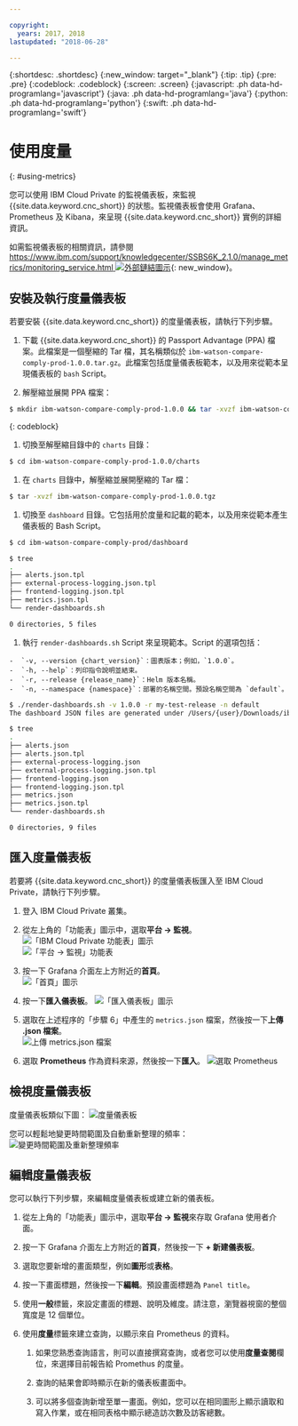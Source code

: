 ```yaml
---

copyright:
  years: 2017, 2018
lastupdated: "2018-06-28"

---
```


{:shortdesc: .shortdesc}
{:new_window: target="_blank"}
{:tip: .tip}
{:pre: .pre}
{:codeblock: .codeblock}
{:screen: .screen}
{:javascript: .ph data-hd-programlang='javascript'}
{:java: .ph data-hd-programlang='java'}
{:python: .ph data-hd-programlang='python'}
{:swift: .ph data-hd-programlang='swift'}

# 使用度量
{: #using-metrics}

您可以使用 IBM Cloud Private 的監視儀表板，來監視 {{site.data.keyword.cnc_short}} 的狀態。監視儀表板會使用 Grafana、Prometheus 及 Kibana，來呈現 {{site.data.keyword.cnc_short}} 實例的詳細資訊。

如需監視儀表板的相關資訊，請參閱 [https://www.ibm.com/support/knowledgecenter/SSBS6K_2.1.0/manage_metrics/monitoring_service.html ![外部鏈結圖示](../../icons/launch-glyph.svg "外部鏈結圖示")](https://www.ibm.com/support/knowledgecenter/SSBS6K_2.1.0/manage_metrics/monitoring_service.html){: new_window}。

## 安裝及執行度量儀表板

若要安裝 {{site.data.keyword.cnc_short}} 的度量儀表板，請執行下列步驟。

 1. 下載 {{site.data.keyword.cnc_short}} 的 Passport Advantage (PPA) 檔案。此檔案是一個壓縮的 Tar 檔，其名稱類似於 `ibm-watson-compare-comply-prod-1.0.0.tar.gz`。此檔案包括度量儀表板範本，以及用來從範本呈現儀表板的 `bash` Script。

 1. 解壓縮並展開 PPA 檔案：
  ```bash
  $ mkdir ibm-watson-compare-comply-prod-1.0.0 && tar -xvzf ibm-watson-compare-comply-prod-1.0.0.tar.gz -C ibm-watson-compare-comply-prod-1.0.0
  ```
  {: codeblock}

 1. 切換至解壓縮目錄中的 `charts` 目錄：
   ```bash
   $ cd ibm-watson-compare-comply-prod-1.0.0/charts
   ```

 1. 在 `charts` 目錄中，解壓縮並展開壓縮的 Tar 檔：
   ```bash
   $ tar -xvzf ibm-watson-compare-comply-prod-1.0.0.tgz
   ```

 1. 切換至 `dashboard` 目錄。它包括用於度量和記載的範本，以及用來從範本產生儀表板的 Bash Script。

   ```bash
   $ cd ibm-watson-compare-comply-prod/dashboard

   $ tree
   .
   ├── alerts.json.tpl
   ├── external-process-logging.json.tpl
   ├── frontend-logging.json.tpl
   ├── metrics.json.tpl
   └── render-dashboards.sh

   0 directories, 5 files
   ```

  1. 執行 `render-dashboards.sh` Script 來呈現範本。Script 的選項包括：
  
    -  `-v, --version {chart_version}`：圖表版本；例如，`1.0.0`。
    -  `-h, --help`：列印指令說明並結束。
    -  `-r, --release {release_name}`：Helm 版本名稱。
    -  `-n, --namespace {namespace}`：部署的名稱空間。預設名稱空間為 `default`。

   ```bash
   $ ./render-dashboards.sh -v 1.0.0 -r my-test-release -n default
   The dashboard JSON files are generated under /Users/{user}/Downloads/ibm-watson-compare-comply-prod-1.0.0/charts/ibm-watson-compare-comply-prod/dashboard.

   $ tree
   .
   ├── alerts.json
   ├── alerts.json.tpl
   ├── external-process-logging.json
   ├── external-process-logging.json.tpl
   ├── frontend-logging.json
   ├── frontend-logging.json.tpl
   ├── metrics.json
   ├── metrics.json.tpl
   └── render-dashboards.sh

   0 directories, 9 files
   ```

## 匯入度量儀表板

若要將 {{site.data.keyword.cnc_short}} 的度量儀表板匯入至 IBM Cloud Private，請執行下列步驟。

  1. 登入 IBM Cloud Private 叢集。

  1. 從左上角的「功能表」圖示中，選取**平台 -> 監視**。<br />
      ![「IBM Cloud Private 功能表」圖示](images/icp-menu.png) <br />
      ![「平台 -> 監視」功能表](images/icp-monitoring.png)

  1. 按一下 Grafana 介面左上方附近的**首頁**。<br />
      ![「首頁」圖示](images/icp-home.png)

  1. 按一下**匯入儀表板**。
      ![「匯入儀表板」圖示](images/import-dboard.png)

  1. 選取在上述程序的「步驟 6」中產生的 `metrics.json` 檔案，然後按一下**上傳 .json 檔案**。<br />
      ![上傳 metrics.json 檔案](images/metrics-json.png)

  1. 選取 **Prometheus** 作為資料來源，然後按一下**匯入**。
       ![選取 Prometheus](images/prometheus.png)

## 檢視度量儀表板

度量儀表板類似下圖：
![度量儀表板](images/metrics-dboard.png)

您可以輕鬆地變更時間範圍及自動重新整理的頻率：
  ![變更時間範圍及重新整理頻率](images/dboard-change.png)

## 編輯度量儀表板

您可以執行下列步驟，來編輯度量儀表板或建立新的儀表板。

  1. 從左上角的「功能表」圖示中，選取**平台 -> 監視**來存取 Grafana 使用者介面。

  1. 按一下 Grafana 介面左上方附近的**首頁**，然後按一下 **+ 新建儀表板**。

  1. 選取您要新增的畫面類型，例如**圖形**或**表格**。

  1. 按一下畫面標題，然後按一下**編輯**。預設畫面標題為 `Panel title`。

  1. 使用**一般**標籤，來設定畫面的標題、說明及維度。請注意，瀏覽器視窗的整個寬度是 12 個單位。

  1. 使用**度量**標籤來建立查詢，以顯示來自 Prometheus 的資料。

        1. 如果您熟悉查詢語言，則可以直接撰寫查詢，或者您可以使用**度量查閱**欄位，來選擇目前報告給 Promethus 的度量。

        1. 查詢的結果會即時顯示在新的儀表板畫面中。

        1. 可以將多個查詢新增至單一畫面。例如，您可以在相同圖形上顯示讀取和寫入作業，或在相同表格中顯示總造訪次數及訪客總數。
        
